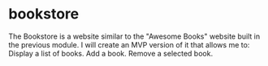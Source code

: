 # bookstore
The Bookstore is a website similar to the "Awesome Books" website built in the previous module. I will create an MVP version of it that allows me to:      Display a list of books.     Add a book.     Remove a selected book.
